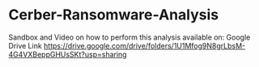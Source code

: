 # Cerber-Ransomware-Analysis

Sandbox and Video on how to perform this analysis available on: 
Google Drive Link
https://drive.google.com/drive/folders/1U1Mfog9N8grLbsM-4G4VXBeppGHUsSKt?usp=sharing
